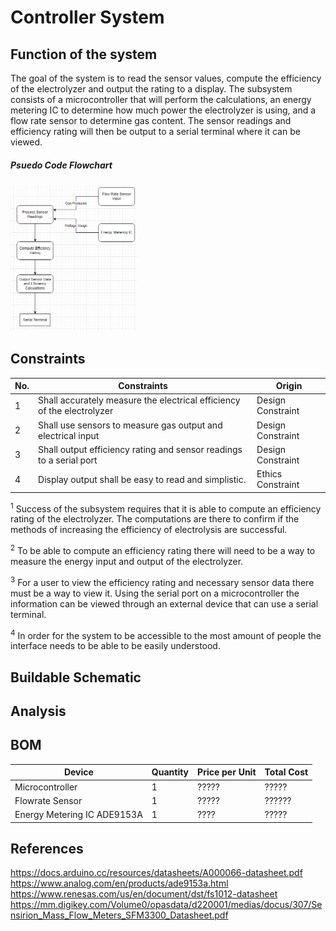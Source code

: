 # Controller System
## Function of the system

The goal of the system is to read the sensor values, compute the efficiency of the electrolyzer and output the rating to a display. The subsystem consists of a microcontroller that will perform the calculations, an energy metering IC to determine how much power the electrolyzer is using, and a flow rate sensor to determine gas content. The sensor readings and efficiency rating will then be output to a serial terminal where it can be viewed.
##### Psuedo Code Flowchart
<img src="/Documentation/Images/Controller_System/Conceptual/PseudoCodeFlowchart.PNG" width="40%" height="40%">


## Constraints
| No. | Constraints                                                                                   | Origin            |
| --- | --------------------------------------------------------------------------------------------- | ----------------- |
| 1   | Shall accurately measure the electrical efficiency of the electrolyzer                        | Design Constraint |
| 2   | Shall use sensors to measure gas output and electrical input                                  | Design Constraint |
| 3   | Shall output efficiency rating and sensor readings to a serial port                           | Design Constraint | 
| 4   | Display output shall be easy to read and simplistic.                                          | Ethics Constraint |

<sup>1</sup> Success of the subsystem requires that it is able to compute an efficiency rating of the electrolyzer. The computations are there to confirm if the methods of increasing the efficiency of electrolysis are successful.

<sup>2</sup> To be able to compute an efficiency rating there will need to be a way to measure the energy input and output of the electrolyzer.

<sup>3</sup> For a user to view the efficiency rating and necessary sensor data there must be a way to view it. Using the serial port on a microcontroller the information can be viewed through an external device that can use a serial terminal.

<sup>4</sup> In order for the system to be accessible to the most amount of people the interface needs to be able to be easily understood.

## Buildable Schematic



## Analysis


## BOM
| Device | Quantity | Price per Unit | Total Cost |
| ------ | -------- | -------------- | ---------- |
| Microcontroller | 1 | ????? | ????? |
| Flowrate Sensor | 1 | ????? | ?????? | ?????? |
| Energy Metering IC ADE9153A | 1 | ???? | ????? |

## References
https://docs.arduino.cc/resources/datasheets/A000066-datasheet.pdf
https://www.analog.com/en/products/ade9153a.html
https://www.renesas.com/us/en/document/dst/fs1012-datasheet
https://mm.digikey.com/Volume0/opasdata/d220001/medias/docus/307/Sensirion_Mass_Flow_Meters_SFM3300_Datasheet.pdf
